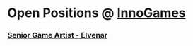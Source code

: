 # Open Positions @ [InnoGames](https://www.innogames.com/career?s=github_jobs_repo)

### [Senior Game Artist - Elvenar](senior-game-artist-elvenar.md)
